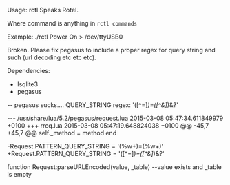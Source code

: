 Usage: rctl <command>
Speaks Rotel.

Where command is anything in `rctl commands`

Example: 
 ./rctl Power On > /dev/ttyUSB0

Broken. Please fix pegasus to include a proper regex for query string
and such (url decoding etc etc etc).

Dependencies:
 - lsqlite3
 - pegasus

-- pegasus sucks.... 
QUERY_STRING regex: '([^=]*)=([^&]*)&?'

--- /usr/share/lua/5.2/pegasus/request.lua  2015-03-08 05:47:34.611849979 +0100
+++ rreq.lua    2015-03-08 05:47:19.648824038 +0100
@@ -45,7 +45,7 @@
   self._method = method
 end
 
-Request.PATTERN_QUERY_STRING = '(%w+)=(%w+)'
+Request.PATTERN_QUERY_STRING = '([^=]*)=([^&]*)&?'
 
 function Request:parseURLEncoded(value, _table)
   --value exists and _table is empty

